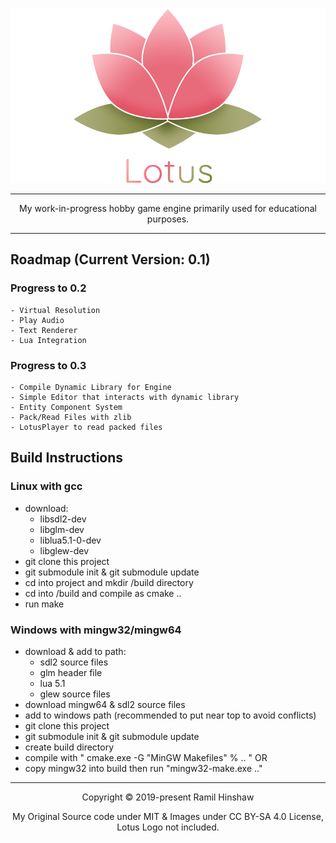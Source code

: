 <p align="center"><img src="https://raw.githubusercontent.com/RamilHinshaw/lotusengine/master/logo/Logo%20Banner.png"/></p>

---
<p align="center">My work-in-progress hobby game engine primarily used for educational purposes.</p>

---

## Roadmap (Current Version: 0.1)

### Progress to 0.2
	- Virtual Resolution
	- Play Audio
	- Text Renderer
	- Lua Integration


### Progress to 0.3
	- Compile Dynamic Library for Engine
	- Simple Editor that interacts with dynamic library
	- Entity Component System
	- Pack/Read Files with zlib
	- LotusPlayer to read packed files

## Build Instructions

### Linux with gcc
- download:
	- libsdl2-dev
	- libglm-dev
	- liblua5.1-0-dev
	- libglew-dev
- git clone this project
- git submodule init & git submodule update
- cd into project and mkdir /build directory
- cd into /build and compile as cmake ..
- run make


### Windows with mingw32/mingw64
- download & add to path:
	- sdl2 source files
	- glm header file
	- lua 5.1
	- glew source files
- download mingw64 & sdl2 source files
- add to windows path (recommended to put near top to avoid conflicts)
- git clone this project
- git submodule init & git submodule update
- create build directory
- compile with " cmake.exe -G "MinGW Makefiles" % .. "
OR
- copy mingw32 into build then run "mingw32-make.exe .."

---
<p align="center">Copyright &copy; 2019-present Ramil Hinshaw</p>
<p align="center">My Original Source code under MIT & Images under CC BY-SA 4.0 License, Lotus Logo not included.</p>
